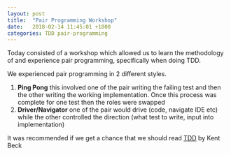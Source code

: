 ```yaml
---
layout: post
title:  "Pair Programming Workshop"
date:   2018-02-14 11:45:01 +1000
categories: TDD pair-programming
---
```


Today consisted of a workshop which allowed us to learn the methodology of and experience pair programming, specifically when doing TDD.

We experienced pair programming in 2 different styles.

1. <strong>Ping Pong</strong> this involved one of the pair writing the failing test and then the other writing the working implementation. Once this process was complete for one test then the roles were swapped
2. <strong>Driver/Navigator</strong> one of the pair would drive (code, navigate IDE etc) while the other controlled the direction (what test to write, input into implementation)

It was recommended if we get a chance that we should read [TDD] by Kent Beck

[TDD]: https://www.amazon.com/Test-Driven-Development-Kent-Beck/dp/0321146530